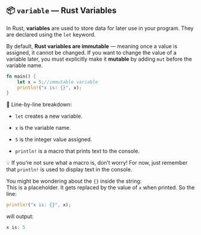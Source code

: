 📦 `variable` — Rust Variables
---
In Rust, **variables** are used to store data for later use in your program. They are declared using the `let` keyword.

By default, **Rust variables are immutable** — meaning once a value is assigned, it cannot be changed. If you want to change the value of a variable later, you must explicitly make it **mutable** by adding `mut` before the variable name.
```rust
fn main() {
    let x = 5;//immutable variable
    println!("x is: {}", x);
}
```
🔎 Line-by-line breakdown:

- `let` creates a new variable.

- `x` is the variable name.

- `5` is the integer value assigned. 

- `println!` is a macro that prints text to the console.

💡 If you're not sure what a macro is, don’t worry! For now, just remember that `println!` is used to display text in the console.

You might be wondering about the `{}` inside the string:  
This is a placeholder. It gets replaced by the value of `x` when printed.
So the line:
```rust
println!("x is: {}", x);
```
will output:
```rust
x is: 5
```

